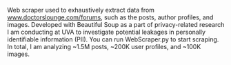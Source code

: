 Web scraper used to exhaustively extract data from www.doctorslounge.com/forums, such as the posts, author profiles, and images. Developed with Beautiful Soup as a part of privacy-related research I am conducting at UVA to investigate potential leakages in personally identifiable information (PII). You can run WebScraper.py to start scraping. In total, I am analyzing ~1.5M posts, ~200K user profiles, and ~100K images.
